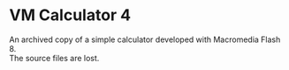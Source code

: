 # VM Calculator 4

An archived copy of a simple calculator developed with Macromedia Flash 8.  
The source files are lost.
